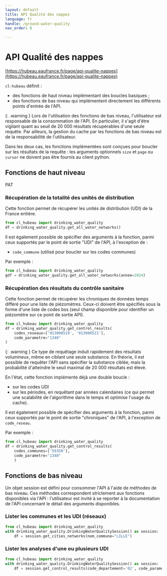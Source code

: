 ```yaml
---
layout: default
title: API Qualité des nappes
language: fr
handle: /ground-water-quality
nav_order: 8

---
```

# API Qualité des nappes

[https://hubeau.eaufrance.fr/page/api-qualite-nappes](https://hubeau.eaufrance.fr/page/api-qualite-nappes)

`cl-hubeau` définit :

* des fonctions de haut niveau implémentant des boucles basiques ;
* des fonctions de bas niveau qui implémentent directement les différents points d'entrée de l'API.

{: .warning }
Lors de l'utilisation des fonctions de bas niveau, l'utilisateur est responsable
de la consommation de l'API. En particulier, il s'agit d'être vigilant quant au seuil
de 20 000 résultats récupérables d'une seule requête.
Par ailleurs, la gestion du cache par les fonctions de bas niveau est de la responsabilité 
de l'utilisateur.

Dans les deux cas, les fonctions implémentées sont conçues pour boucler sur les résultats de la
requête : les arguments optionnels `size` et `page` ou `cursor` ne doivent pas être fournis
au client python.

## Fonctions de haut niveau
PAT
### Récupération de la totalité des unités de distribution

Cette fonction permet de récupérer les unités de distribution (UDI) de la France entière.

```python
from cl_hubeau import drinking_water_quality 
df = drinking_water_quality.get_all_water_networks()
```

Il est également possible de spécifier des arguments à la fonction, parmi ceux supportés
par le point de sortie "UDI" de l'API, à l'exception de :
* `code_commune` (utilisé pour boucler sur les codes communes)

Par exemple :
```python
from cl_hubeau import drinking_water_quality 
gdf = drinking_water_quality.get_all_water_networks(annee=2024)
```

### Récupération des résultats du contrôle sanitaire

Cette fonction permet de récupérer les chroniques de données temps différé pour une liste de piézomètres.
Ceux-ci doivent être spécifiés sous la forme d'une liste de codes bss (seul champ disponible pour
identifier un piézomètre sur ce point de sortie API).

```python
from cl_hubeau import drinking_water_quality 
df = drinking_water_quality.get_control_results(
    codes_reseaux=['013000519', '013000521'],
    code_parametre="1340"
)
```

{: .warning }
Ce type de requêtage induit rapidement des résultats volumineux, même en ciblant une seule substance.
En théorie, il est possible de requêter l'API sans spécifier la substance ciblée, mais 
la probabilité d'atteindre le seuil maximal de 20 000 résultats est élevé.

En l'état, cette fonction implémente déjà une double boucle :
* sur les codes UDI
* sur les périodes, en requêtant par années calendaires (ce qui permet une scalabilité de l'algorithme dans le temps
et optimise l'usage du cache).

Il est également possible de spécifier des arguments à la fonction, parmi ceux supportés
par le point de sortie "chroniques" de l'API, à l'exception de `code_reseau`.

Par exemple :
```python
from cl_hubeau import drinking_water_quality 
df = drinking_water_quality.get_control_results(
    codes_communes=['59350'],
    code_parametre="1340"
    )
```

## Fonctions de bas niveau

Un objet session est défini pour consommer l'API à l'aide de méthodes de bas niveau.
Ces méthodes correspondent strictement aux fonctions disponibles via l'API : l'utilisateur
est invité à se reporter à la documentation de l'API concernant le détail des arguments
disponibles.

### Lister les communes et les UDI (réseaux)

```python
from cl_hubeau import drinking_water_quality
with drinking_water_quality.DrinkingWaterQualitySession() as session:
    df = session.get_cities_networks(nom_commune="LILLE")
```

### Lister les analyses d'une ou plusieurs UDI

```python
from cl_hubeau import drinking_water_quality
with drinking_water_quality.DrinkingWaterQualitySession() as session:
    df = session.get_control_results(code_departement='02', code_parametre="1340")
```
